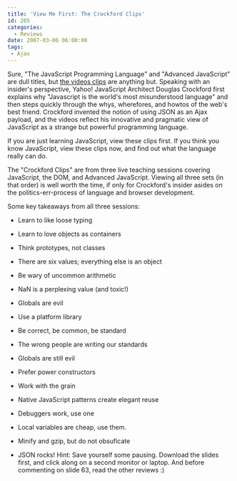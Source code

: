 ```yaml
---
title: 'View Me First: The Crockford Clips'
id: 205
categories:
  - Reviews
date: 2007-03-06 06:00:00
tags:
 - Ajax
---
```


Sure, "The JavaScript Programming Language" and "Advanced JavaScript" are dull titles, but [the videos clips](http://developer.yahoo.com/yui/theater/) are anything but. Speaking with an insider's perspective, Yahoo! JavaScript Architect Douglas Crockford first explains why "Javascript is the world's most misunderstood language" and then steps quickly through the whys, wherefores, and howtos of the web's best friend. Crockford invented the notion of using JSON as an Ajax payload, and the videos reflect his innovative and pragmatic view of JavaScript as a strange but powerful programming language.

If you are just learning JavaScript, view these clips first. If you think you know JavaScript, view these clips now, and find out what the language really can do.

The "Crockford Clips" are from three live teaching sessions covering JavaScript, the DOM, and Advanced JavaScript. Viewing all three sets (in that order) is well worth the time, if only for Crockford's insider asides on the politics-err-process of language and browser development.

Some key takeaways from all three sessions:

*   Learn to like loose typing
*   Learn to love objects as containers
*   Think prototypes, not classes
*   There are six values; everything else is an object
*   Be wary of uncommon arithmetic
*   NaN is a perplexing value (and toxic!)
*   Globals are evil

*   Use a platform library
*   Be correct, be common, be standard
*   The wrong people are writing our standards

*   Globals are still evil
*   Prefer power constructors
*   Work with the grain
*   Native JavaScript patterns create elegant reuse
*   Debuggers work, use one
*   Local variables are cheap, use them.
*   Minify and gzip, but do not obsuficate
*   JSON rocks!
Hint: Save yourself some pausing. Download the slides first, and click along on a second monitor or laptop. And before commenting on slide 63, read the other reviews :)